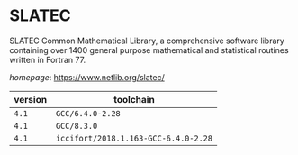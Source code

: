 # SLATEC

SLATEC Common Mathematical Library, a comprehensive software library containing     over 1400 general purpose mathematical and statistical routines written in Fortran 77.

*homepage*: <https://www.netlib.org/slatec/>

version | toolchain
--------|----------
``4.1`` | ``GCC/6.4.0-2.28``
``4.1`` | ``GCC/8.3.0``
``4.1`` | ``iccifort/2018.1.163-GCC-6.4.0-2.28``
